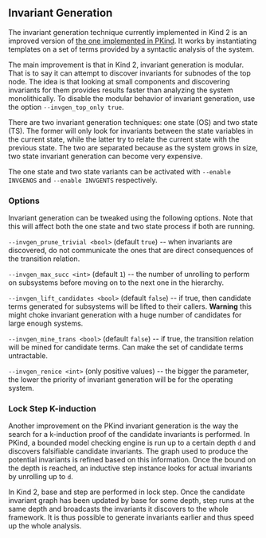## Invariant Generation

The invariant generation technique currently implemented in Kind 2 is an improved version of [the one implemented in PKind](http://link.springer.com/chapter/10.1007%2F978-3-642-20398-5_15). It works by instantiating templates on a set of terms provided by a syntactic analysis of the system.

The main improvement is that in Kind 2, invariant generation is modular. That is to say it can attempt to discover invariants for subnodes of the top node. The idea is that looking at small components and discovering invariants for them provides results faster than analyzing the system monolithically. To disable the modular behavior of invariant generation, use the option `--invgen_top_only true`.

There are two invariant generation techniques: one state (OS) and two state (TS). The former will only look for invariants between the state variables in the current state, while the latter try to relate the current state with the previous state. The two are separated because as the system grows in size, two state invariant generation can become very expensive.

The one state and two state variants can be activated with `--enable INVGENOS` and `--enable INVGENTS` respectively.


### Options

Invariant generation can be tweaked using the following options. Note that this will affect both the one state and two state process if both are running.

`--invgen_prune_trivial <bool>` (default `true`) -- when invariants are discovered, do not communicate the ones that are direct consequences of the transition relation.

`--invgen_max_succ <int>` (default `1`) -- the number of unrolling to perform on subsystems before moving on to the next one in the hierarchy.

`--invgen_lift_candidates <bool>` (default `false`) -- if true, then candidate terms generated for subsystems will be lifted to their callers. **Warning** this might choke invariant generation with a huge number of candidates for large enough systems.

`--invgen_mine_trans <bool>` (default `false`) -- if true, the transition relation will be mined for candidate terms. Can make the set of candidate terms untractable.

`--invgen_renice <int>` (only positive values) -- the bigger the parameter, the lower the priority of invariant generation will be for the operating system.

### Lock Step K-induction


Another improvement on the PKind invariant generation is the way the search for a k-induction proof of the candidate invariants is performed. In PKind, a bounded model checking engine is run up to a certain depth `d` and discovers falsifiable candidate invariants. The graph used to produce the potential invariants is refined based on this information. Once the bound on the depth is reached, an inductive step instance looks for actual invariants by unrolling up to `d`.

In Kind 2, base and step are performed in lock step. Once the candidate invariant graph has been updated by base for some depth, step runs at the same depth and broadcasts the invariants it discovers to the whole framework. It is thus possible to generate invariants earlier and thus speed up the whole analysis.
